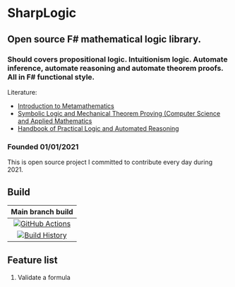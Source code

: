 # SharpLogic

## Open source F# mathematical logic library.

### Should covers propositional logic. Intuitionism logic. Automate inference, automate reasoning and automate theorem proofs. All in F# functional style.

Literature:
* [Introduction to Metamathematics](https://amzn.to/2X9UwH8)
* [Symbolic Logic and Mechanical Theorem Proving (Computer Science and Applied Mathematics](https://amzn.to/39287FK)
* [Handbook of Practical Logic and Automated Reasoning](https://amzn.to/2Mqe0Vz)

### Founded 01/01/2021

This is open source project I committed to contribute every day during 2021.

## Build

Main branch build |
:---: |
[![GitHub Actions](https://github.com/GeorgePlotnikov/SharpLogic/workflows/.NET/badge.svg?branch=main)](https://github.com/GeorgePlotnikov/SharpLogic/workflows/.NET/badge.svg?branch=main) |
[![Build History](https://buildstats.info/github/chart/GeorgePlotnikov/SharpLogic)](https://github.com/GeorgePlotnikov/SharpLogic/actions?query=branch%3Amain) |

## Feature list

1. Validate a formula
